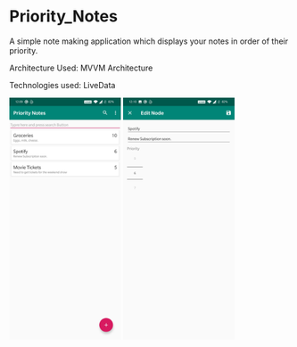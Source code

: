 # Priority_Notes
A simple note making application which displays your notes in order of their priority.

Architecture Used: MVVM Architecture

Technologies used: LiveData

<img src="images/main_screen.jpg" width="200"> <img src="images/add_edit_screen.jpg" width="200">



